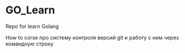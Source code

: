 # GO_Learn
Repo for learn Golang

How to corse про систему контроля версий git и работу с ним через командную строку